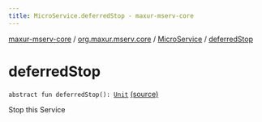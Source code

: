 ```yaml
---
title: MicroService.deferredStop - maxur-mserv-core
---
```


[maxur-mserv-core](../../index.html) / [org.maxur.mserv.core](../index.html) / [MicroService](index.html) / [deferredStop](.)

# deferredStop

`abstract fun deferredStop(): `[`Unit`](https://kotlinlang.org/api/latest/jvm/stdlib/kotlin/-unit/index.html) [(source)](https://github.com/myunusov/maxur-mserv/tree/master/maxur-mserv-core/src/main/kotlin/org/maxur/mserv/core/MicroService.kt#L39)

Stop this Service

